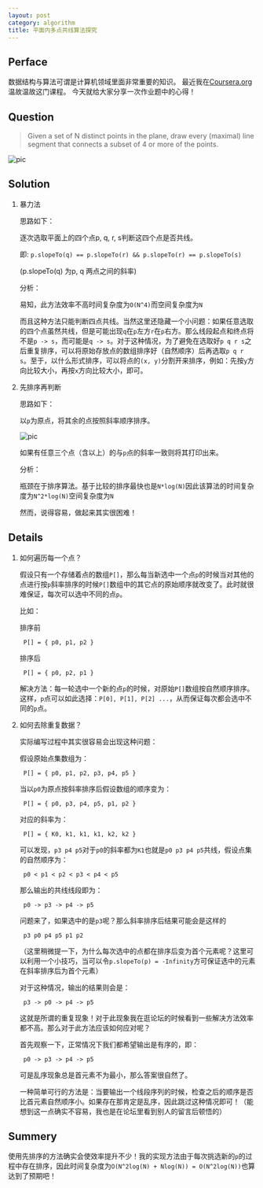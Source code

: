 ```yaml
---
layout: post
category: algorithm
title: 平面内多点共线算法探究
---
```

## Perface

数据结构与算法可谓是计算机领域里面非常重要的知识。
最近我在[Coursera.org](http://www.coursera.org)温故温故这门课程。
今天就给大家分享一次作业题中的心得！

## Question

> Given a set of N distinct points in the plane, draw every (maximal) line segment that connects a subset of 4 or more of the points.
	
![pic](http://coursera.cs.princeton.edu/algs4/assignments/lines2.png)

## Solution

1. 暴力法

	思路如下：

    逐次选取平面上的四个点p, q, r, s判断这四个点是否共线。

    即:
   `p.slopeTo(q) == p.slopeTo(r) && p.slopeTo(r) == p.slopeTo(s)`

    (p.slopeTo(q) 为p, q 两点之间的斜率)

    分析：

    易知，此方法效率不高时间复杂度为`O(N^4)`而空间复杂度为`N`

    而且这种方法只能判断四点共线。当然这里还隐藏一个小问题：如果任意选取的四个点虽然共线，但是可能出现`q`在`p`左方`r`在`p`右方。那么线段起点和终点将不是`p -> s`，而可能是`q -> s`。对于这种情况，为了避免在选取好`p q r s`之后重复排序，可以将原始存放点的数组排序好（自然顺序）后再选取`p q r s`。至于，以什么形式排序，可以将点的`(x, y)`分割开来排序，例如：先按`y`方向比较大小，再按`x`方向比较大小，即可。

2. 先排序再判断
    
    思路如下：

    以`p`为原点，将其余的点按照斜率顺序排序。

    ![pic](http://coursera.cs.princeton.edu/algs4/assignments/lines1.png)

    如果有任意三个点（含以上）的与`p`点的斜率一致则将其打印出来。

    分析：

    瓶颈在于排序算法。基于比较的排序最快也是`N*log(N)`因此该算法的时间复杂度为`N^2*log(N)`空间复杂度为`N`

    然而，说得容易，做起来其实很困难！

## Details

1. 如何遍历每一个点？

    假设只有一个存储着点的数组`P[]`，那么每当新选中一个点`p`的时候当对其他的点进行按`p`斜率排序的时候`P[]`数组中的其它点的原始顺序就改变了。此时就很难保证，每次可以选中不同的点`p`。

    比如：

    排序前 

        P[] = { p0, p1, p2 }

    排序后 

        P[] = { p0, p2, p1 }

    解决方法：每一轮选中一个新的点`p`的时候，对原始`P[]`数组按自然顺序排序。这样，`p`点可以如此选择：`P[0], P[1], P[2] ...`，从而保证每次都会选中不同的`p`点。

2. 如何去除重复数据？
    
    实际编写过程中其实很容易会出现这种问题：

    假设原始点集数组为： 

        P[] = { p0, p1, p2, p3, p4, p5 }

    当以`p0`为原点按斜率排序后假设数组的顺序变为：

        P[] = { p0, p3, p4, p5, p1, p2 }

    对应的斜率为：

        P[] = { K0, k1, k1, k1, k2, k2 }

    可以发现，`p3 p4 p5`对于`p0`的斜率都为`K1`也就是`p0 p3 p4 p5`共线，假设点集的自然顺序为：

        p0 < p1 < p2 < p3 < p4 < p5

    那么输出的共线线段即为：

        p0 -> p3 -> p4 -> p5
    
    问题来了，如果选中的是`p3`呢？那么斜率排序后结果可能会是这样的

        p3 p0 p4 p5 p1 p2

    （这里稍微提一下，为什么每次选中的点都在排序后变为首个元素呢？这里可以利用一个小技巧，当可以令`p.slopeTo(p) = -Infinity`方可保证选中的元素在斜率排序后为首个元素）

    对于这种情况，输出的结果则会是：

        p3 -> p0 -> p4 -> p5

    这就是所谓的重复现象！对于此现象我在逛论坛的时候看到一些解决方法效率都不高。那么对于此方法应该如何应对呢？

    首先观察一下，正常情况下我们都希望输出是有序的，即：

        p0 -> p3 -> p4 -> p5

    可是乱序现象总是首元素不为最小，那么答案很自然了。

    一种简单可行的方法是：当要输出一个线段序列的时候，检查之后的顺序是否比首元素自然顺序小。如果存在那肯定是乱序，因此跳过这种情况即可！（能想到这一点确实不容易，我也是在论坛里看到别人的留言后顿悟的）

## Summery
    
使用先排序的方法确实会使效率提升不少！我的实现方法由于每次挑选新的`p`的过程中存在排序，因此时间复杂度为`O(N^2log(N) + Nlog(N)) = O(N^2log(N))`也算达到了预期吧！




